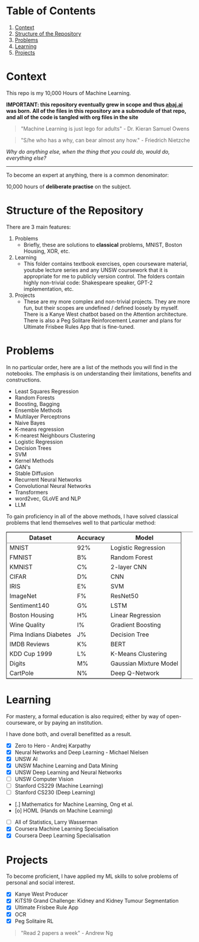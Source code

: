 
# Table of Contents

1.  [Context](#org6dbe148)
2.  [Structure of the Repository](#org65603ff)
3.  [Problems](#orga34978d)
4.  [Learning](#orgcfaa906)
5.  [Projects](#orge067afe)


<a id="org6dbe148"></a>

# Context

This repo is my 10,000 Hours of Machine Learning.

**IMPORTANT: this repository eventually grew in scope and thus [abaj.ai](https://abaj.ai) was born.
All of the files in this repository are a submodule of that repo, and all of the code is tangled with org files in the site**

> "Machine Learning is just lego for adults" - Dr. Kieran Samuel Owens

> "S/he who has a why, can bear almost any how." - Friedrich Nietzche

*Why do anything else, when the thing that you could do, would do, everything else?*

---

To become an expert at anything, there is a common denominator:

<div class="org-center">
<p>
10,000 hours of <b>deliberate practise</b> on the subject.
</p>
</div>


<a id="org65603ff"></a>

# Structure of the Repository

There are 3 main features:

1.  Problems
    -   Briefly, these are solutions to **classical** problems, MNIST, Boston Housing, XOR, etc.
2.  Learning
    -   This folder contains textbook exercises, open courseware material, youtube lecture series and any UNSW coursework that it is appropriate for me to publicly version control. The folders contain highly non-trivial code: Shakespeare speaker, GPT-2 implementation, etc.
3.  Projects
    -   These are my more complex and non-trivial projects. They are more fun, but their scopes are undefined / defined loosely by myself. There is a Kanye West chatbot based on the Attention architecture. There is also a Peg Solitare Reinforcement Learner and plans for Ultimate Frisbee Rules App that is fine-tuned.

<a id="orga34978d"></a>

# Problems

In no particular order, here are a list of the methods you will find in the notebooks. The emphasis is on understanding their limitations, benefits and constructions.

-   Least Squares Regression
-   Random Forests
-   Boosting, Bagging
-   Ensemble Methods
-   Multilayer Perceptrons
-   Naive Bayes
-   K-means regression
-   K-nearest Neighbours Clustering
-   Logistic Regression
-   Decision Trees
-   SVM
-   Kernel Methods
-   GAN's
-   Stable Diffusion
-   Recurrent Neural Networks
-   Convolutional Neural Networks
-   Transformers
-   word2vec, GLoVE and NLP
-   LLM

To gain proficiency in all of the above methods, I have solved classical problems that lend themselves well to that particular method:

<table border="2" cellspacing="0" cellpadding="6" rules="groups" frame="hsides">


<colgroup>
<col  class="org-left" />

<col  class="org-left" />

<col  class="org-left" />
</colgroup>
<thead>
<tr>
<th scope="col" class="org-left">Dataset</th>
<th scope="col" class="org-left">Accuracy</th>
<th scope="col" class="org-left">Model</th>
</tr>
</thead>

<tbody>
<tr>
<td class="org-left">MNIST</td>
<td class="org-left">92%</td>
<td class="org-left">Logistic Regression</td>
</tr>


<tr>
<td class="org-left">FMNIST</td>
<td class="org-left">B%</td>
<td class="org-left">Random Forest</td>
</tr>


<tr>
<td class="org-left">KMNIST</td>
<td class="org-left">C%</td>
<td class="org-left">2-layer CNN</td>
</tr>


<tr>
<td class="org-left">CIFAR</td>
<td class="org-left">D%</td>
<td class="org-left">CNN</td>
</tr>


<tr>
<td class="org-left">IRIS</td>
<td class="org-left">E%</td>
<td class="org-left">SVM</td>
</tr>


<tr>
<td class="org-left">ImageNet</td>
<td class="org-left">F%</td>
<td class="org-left">ResNet50</td>
</tr>


<tr>
<td class="org-left">Sentiment140</td>
<td class="org-left">G%</td>
<td class="org-left">LSTM</td>
</tr>


<tr>
<td class="org-left">Boston Housing</td>
<td class="org-left">H%</td>
<td class="org-left">Linear Regression</td>
</tr>


<tr>
<td class="org-left">Wine Quality</td>
<td class="org-left">I%</td>
<td class="org-left">Gradient Boosting</td>
</tr>


<tr>
<td class="org-left">Pima Indians Diabetes</td>
<td class="org-left">J%</td>
<td class="org-left">Decision Tree</td>
</tr>


<tr>
<td class="org-left">IMDB Reviews</td>
<td class="org-left">K%</td>
<td class="org-left">BERT</td>
</tr>


<tr>
<td class="org-left">KDD Cup 1999</td>
<td class="org-left">L%</td>
<td class="org-left">K-Means Clustering</td>
</tr>


<tr>
<td class="org-left">Digits</td>
<td class="org-left">M%</td>
<td class="org-left">Gaussian Mixture Model</td>
</tr>


<tr>
<td class="org-left">CartPole</td>
<td class="org-left">N%</td>
<td class="org-left">Deep Q-Network</td>
</tr>
</tbody>
</table>


<a id="orgcfaa906"></a>

# Learning

For mastery, a formal education is also required; either by way of open-courseware, or by paying an institution.

I have done both, and overall benefitted as a result.

-   [X] Zero to Hero - Andrej Karpathy
-   [X] Neural Networks and Deep Learning - Michael Nielsen
-   [X] UNSW AI
-   [X] UNSW Machine Learning and Data Mining
-   [X] UNSW Deep Learning and Neural Networks
-   [ ] UNSW Computer Vision
-   [ ] Stanford CS229 (Machine Learning)
-   [ ] Stanford CS230 (Deep Learning)
-   [.] Mathematics for Machine Learning, Ong et al.
-   [o] HOML (Hands on Machine Learning)
-   [ ] All of Statistics, Larry Wasserman
-   [X] Coursera Machine Learning Specialisation
-   [X] Coursera Deep Learning Specialisation

<a id="orge067afe"></a>

# Projects

To become proficient, I have applied my ML skills to solve problems of personal and social interest.

-   [X] Kanye West Producer
-   [X] KiTS19 Grand Challenge: Kidney and Kidney Tumour Segmentation
-   [X] Ultimate Frisbee Rule App
-   [X] OCR
-   [X] Peg Solitaire RL

> "Read 2 papers a week" - Andrew Ng


